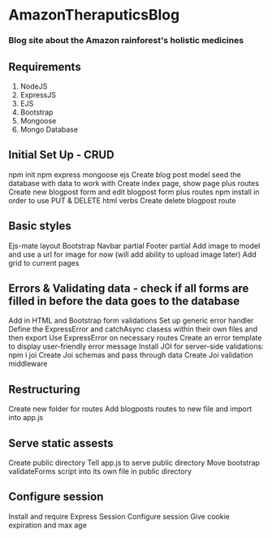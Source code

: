 # AmazonTheraputicsBlog
### Blog site about the Amazon rainforest's holistic medicines

## Requirements
1. NodeJS
1. ExpressJS
1. EJS
1. Bootstrap
1. Mongoose
1. Mongo Database

## Initial Set Up - CRUD
npm init
npm express mongoose ejs
Create blog post model
seed the database with data to work with
Create index page, show page plus routes
Create new blogpost form and edit blogpost form plus routes
npm install in order to use PUT & DELETE html verbs
Create delete blogpost route

## Basic styles
Ejs-mate layout
Bootstrap
Navbar partial
Footer partial
Add image to model and use a url for image for now (will add ability to upload image later)
Add grid to current pages

## Errors & Validating data - check if all forms are filled in before the data goes to the database
Add in HTML and Bootstrap form validations
Set up generic error handler
Define the ExpressError and catchAsync clasess within their own files and then export
Use ExpressError on necessary routes
Create an error template to display user-friendly error message
Install JOI for server-side validations: npm i joi
Create Joi schemas and pass through data
Create Joi validation middleware

## Restructuring
Create new folder for routes
Add blogposts routes to new file and import into app.js

## Serve static assests
Create public directory
Tell app.js to serve public directory
Move bootstrap validateForms script into its own file in public directory

## Configure session
Install and require Express Session
Configure session
Give cookie expiration and max age







